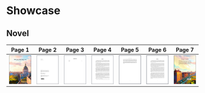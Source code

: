 # Showcase

## Novel
| Page 1 | Page 2 | Page 3 | Page 4 | Page 5 | Page 6 | Page 7 |
| ------ | ------ | ------ | ------ | ------ | ------ | ------ |
| ![novel_p1](../screenshots/novel/novel_p1.png) | ![novel_p2](../screenshots/novel/novel_p2.png) | ![novel_p3](../screenshots/novel/novel_p3.png) | ![novel_p4](../screenshots/novel/novel_p4.png) | ![novel_p5](../screenshots/novel/novel_p5.png) | ![novel_p6](../screenshots/novel/novel_p6.png) | ![novel_p7](../screenshots/novel/novel_p7.png) |
